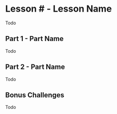 # Lesson # - Lesson Name
Todo

## Part 1 - Part Name
Todo

## Part 2 - Part Name
Todo

## Bonus Challenges
Todo
